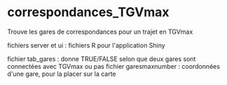 # correspondances_TGVmax
Trouve les gares de correspondances pour un trajet en TGVmax

fichiers server et ui : fichiers R pour l'application Shiny

fichier tab_gares : donne TRUE/FALSE selon que deux gares sont connectées avec TGVmax ou pas
fichier garesmaxnumber : coordonnées d'une gare, pour la placer sur la carte
